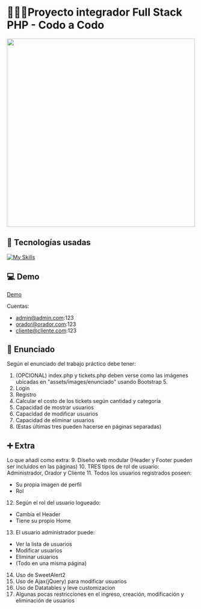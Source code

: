 # 👨🏻‍💻Proyecto integrador Full Stack PHP - Codo a Codo
<img src="/assets/images/readme/index.png" height="500px;"/>

## 🦾 Tecnologías usadas
[![My Skills](https://skills.thijs.gg/icons?i=html,css,js,bootstrap,mysql,php)](https://skills.thijs.gg)

## 💻 Demo
[Demo](http://www.proyectos.nicolascalcagno.com.ar/CodoACodo-Integrador/index.php)

Cuentas:
* admin@admin.com:123
* orador@orador.com:123
* cliente@cliente.com:123

## 📝 Enunciado
Según el enunciado del trabajo práctico debe tener:
1. (OPCIONAL) index.php y tickets.php deben verse como las imágenes ubicadas en "assets/images/enunciado" usando Bootstrap 5.
2. Login
3. Registro
4. Calcular el costo de los tickets según cantidad y categoría
5. Capacidad de mostrar usuarios
6. Capacidad de modificar usuarios
7. Capacidad de eliminar usuarios
8. (Estas últimas tres pueden hacerse en páginas separadas)

## ➕ Extra
Lo que añadí como extra:
9. Diseño web modular (Header y Footer pueden ser incluidos en las páginas)
10. TRES tipos de rol de usuario: Administrador, Orador y Cliente
11. Todos los usuarios registrados poseen:
+ Su propia imagen de perfil
+ Rol
12. Según el rol del usuario logueado:
+ Cambia el Header
+ Tiene su propio Home
13. El usuario administrador puede:
+ Ver la lista de usuarios
+ Modificar usuarios
+ Eliminar usuarios
+ (Todo en una misma página)
14. Uso de SweetAlert2
15. Uso de Ajax(jQuery) para modificar usuarios
16. Uso de Datatables y leve customizacion
17. Algunas pocas restricciones en el ingreso, creación, modificación y eliminación de usuarios
